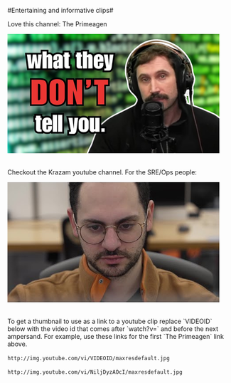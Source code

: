 #Entertaining and informative clips#

Love this channel: The Primeagen

[![The Primeagen](img/youtube-primeagent.png)](https://www.youtube.com/watch?v=NiljDyzAOcI)

<br />
Checkout the Krazam youtube channel. For the SRE/Ops people:

[![Krazam](img/youtube-krazam-sre.png)](https://www.youtube.com/watch?v=ia8Q51ouA_s)

<br />
To get a thumbnail to use as a link to a youtube clip replace `VIDEOID` below with the video id that comes after `watch?v=` and before the next ampersand. For example, use these links for the first `The Primeagen` link above.

`http://img.youtube.com/vi/VIDEOID/maxresdefault.jpg`

`http://img.youtube.com/vi/NiljDyzAOcI/maxresdefault.jpg`
